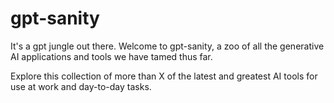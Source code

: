 # gpt-sanity
It's a gpt jungle out there. Welcome to gpt-sanity, a zoo of all the generative AI applications and tools we have tamed thus far.

Explore this collection of more than X of the latest and greatest AI tools for use at work and day-to-day tasks.
